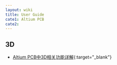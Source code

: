 ```yaml
---
layout: wiki
title: User Guide
cate1: Altium PCB
cate2: 
---
```


## 3D

* [Altium PCB中3D相关功能详解](https://tiny-yhw.github.io//2023/06/19/altium-3d/){:target="_blank"}